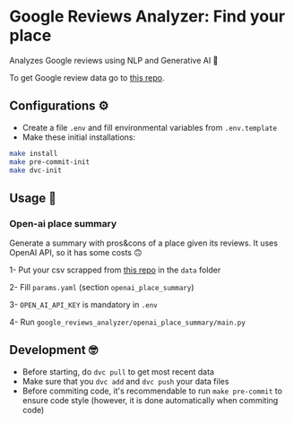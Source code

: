 # Google Reviews Analyzer: Find your place

Analyzes Google reviews using NLP and Generative AI 🫣

To get Google review data
go to [this repo](https://github.com/eliagonzalezmolina/google-maps-reviews-scraper).

## Configurations ⚙️
- Create a file `.env` and fill environmental variables from `.env.template`
- Make these initial installations:

```bash
make install
make pre-commit-init
make dvc-init
```

## Usage 🚀
### Open-ai place summary
Generate a summary with pros&cons of a place given its reviews. It uses OpenAI API,
so it has some costs 🙃

1- Put your csv scrapped from
[this repo](https://github.com/eliagonzalezmolina/google-maps-reviews-scraper)
in the `data` folder

2- Fill `params.yaml` (section `openai_place_summary`)

3- `OPEN_AI_API_KEY` is mandatory in `.env`

4- Run `google_reviews_analyzer/openai_place_summary/main.py`

## Development 🤓
- Before starting, do `dvc pull` to get most recent data
- Make sure that you `dvc add` and `dvc push` your data files
- Before commiting code, it's recommendable to run `make pre-commit` to ensure code
style (however, it is done automatically when commiting code)
